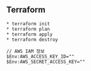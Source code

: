## Terraform

```
* terraform init
* terraform plan
* terraform apply
* terraform destroy
```

```
// AWS IAM 정보
$Env:AWS_ACCESS_KEY_ID=""
$Env:AWS_SECRET_ACCESS_KEY=""
```